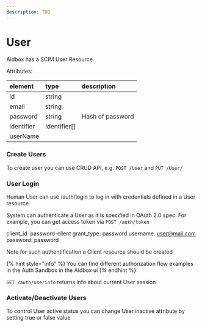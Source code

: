 ```yaml
---
description: TBD
---
```


# User

Aidbox has a SCIM User Resource.

Attributes:

| element | type | description |
| :--- | :--- | :--- |
| id | string |  |
| email | string |  |
| password | string | Hash of password |
| identifier | Identifier\[\] |  |
| userName |  |  |

### Create Users

To create user you can use CRUD API, e.g. `POST /User` and `PUT /User/`

### User Login

Human User can use /auth/login to log in with credentials defined in a User resource

System can authenticate a User as it is specified in OAuth 2.0 spec. For example, you can get access token via `POST /auth/token`

client\_id: password-client grant\_type: password username: user@mail.com password: password

Note for such authentification a Client resource should be created

{% hint style="info" %}
You can find different authorization flow examples in the Auth Sandbox in the Aidbox ui
{% endhint %}

`GET /auth/userinfo` returns info about current User session

### Activate/Deactivate Users

To control User active status you can change User.inactive attribute by setting true or false value

